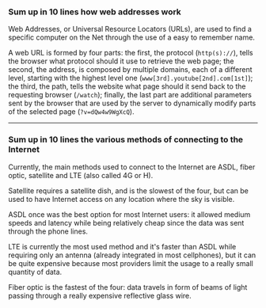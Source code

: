 ### Sum up in 10 lines how web addresses work
Web Addresses, or Universal Resource Locators (URLs), are used to find a 
specific computer on the Net through the use of a easy to remember name.

A web URL is formed by four parts: the first, the protocol (`http(s)://`), tells
the browser what protocol should it use to retrieve the web page; the second, the
address, is composed by multiple domains, each of a different level, starting 
with the highest level one (`www[3rd].youtube[2nd].com[1st]`); the third, the path, tells
the website what page should it send back to the requesting browser (`/watch`);
finally, the last part are additional parameters sent by the browser that are used
by the server to dynamically modify parts of the selected page (`?v=dQw4w9WgXcQ`).

---

### Sum up in 10 lines the various methods of connecting to the Internet
Currently, the main methods used to connect to the Internet are ASDL, fiber optic, satellite and LTE (also called 4G or H).

Satellite requires a satellite dish, and is the slowest of the four, but can be used to have Internet access on any location where the sky is visible.

ASDL once was the best option for most Internet users: it allowed medium speeds and latency while being relatively cheap since the data was sent through the phone lines.

LTE is currently the most used method and it's faster than ASDL while requiring only an antenna (already integrated in most cellphones), but it can be quite expensive because most providers limit the usage to a really small quantity of data.

Fiber optic is the fastest of the four: data travels in form of beams of light passing through a really expensive reflective glass wire.
